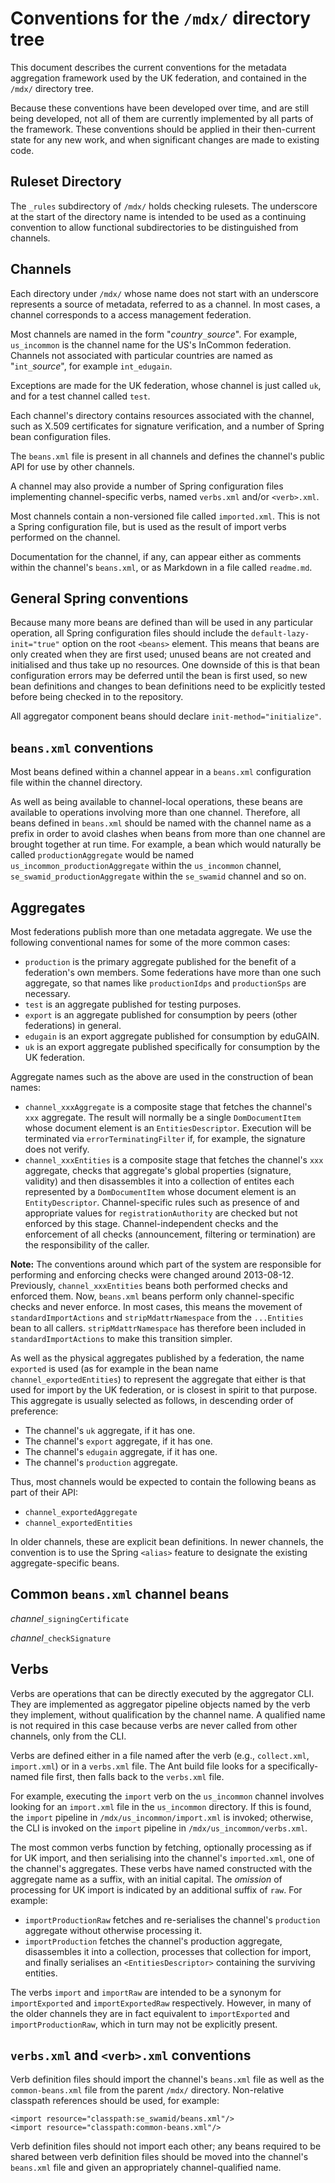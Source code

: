 # Conventions for the `/mdx/` directory tree

This document describes the current conventions for the metadata aggregation framework used by the UK federation, and contained in the `/mdx/` directory tree.

Because these conventions have been developed over time, and are still being developed, not all of them are currently implemented by all parts of the framework.  These conventions should be applied in their then-current state for any new work, and when significant changes are made to existing code.

## Ruleset Directory

The `_rules` subdirectory of `/mdx/` holds checking rulesets.  The underscore at the start of the directory name is intended to be used as a continuing convention to allow functional subdirectories to be distinguished from channels.

## Channels

Each directory under `/mdx/` whose name does not start with an underscore
represents a source of metadata, referred to as a
channel. In most cases, a channel corresponds to a access management federation.

Most channels are named in the form "*country*`_`*source*".  For example,
`us_incommon` is the channel name for the US's InCommon federation.
Channels not associated with particular countries are named as "`int_`*source*",
for example `int_edugain`.

Exceptions are made for the UK federation, whose channel is just
called `uk`, and for a test channel called `test`.

Each channel's directory contains resources associated with the channel, such
as X.509 certificates for signature verification, and a number of Spring bean configuration files.

The `beans.xml` file is present in all channels and defines the channel's public API for
use by other channels.
 
A channel may also provide a number of Spring configuration files implementing
channel-specific verbs, named `verbs.xml` and/or `<verb>.xml`.

Most channels contain a non-versioned file called `imported.xml`.  This is not a Spring
configuration file, but is used as the result of import verbs performed on the channel.

Documentation for the channel, if any, can appear either as comments within the channel's `beans.xml`, or as Markdown in a file called `readme.md`.

## General Spring conventions

Because many more beans are defined than will be used in any particular operation, all Spring configuration files should include the `default-lazy-init="true"` option on the root `<beans>` element.  This means that beans are only created when they are first used; unused beans are not created and initialised and thus take up no resources.  One downside of this is that bean configuration errors may be deferred until the bean is first used, so new bean definitions and changes to bean definitions need to be explicitly tested before being checked in to the repository.

All aggregator component beans should declare `init-method="initialize"`.

## `beans.xml` conventions

Most beans defined within a channel appear in a `beans.xml` configuration file
within the channel directory.

As well as being available to channel-local operations, these beans are
available to operations involving more than one channel. Therefore, all beans
defined in `beans.xml` should be named with the channel name as a prefix in
order to avoid clashes when beans from more than one channel are brought
together at run time. For example, a bean which would naturally be called
`productionAggregate` would be named `us_incommon_productionAggregate` within
the `us_incommon` channel, `se_swamid_productionAggregate` within the
`se_swamid` channel and so on.

## Aggregates

Most federations publish more than one metadata aggregate.  We use the following conventional names for some of the more common cases:

* `production` is the primary aggregate published for the benefit of a federation's own members.  Some federations have more than one such aggregate, so that names like `productionIdps` and `productionSps` are necessary.
* `test` is an aggregate published for testing purposes.
* `export` is an aggregate published for consumption by peers (other federations) in general.
* `edugain` is an export aggregate published for consumption by eduGAIN.
* `uk` is an export aggregate published specifically for consumption by the UK federation.

Aggregate names such as the above are used in the construction of bean names:

* `channel_xxxAggregate` is a composite stage that fetches the channel's `xxx` aggregate.  The result will normally be a single `DomDocumentItem` whose document element is an `EntitiesDescriptor`.  Execution will be terminated via `errorTerminatingFilter` if, for example, the signature does not verify.
* `channel_xxxEntities` is a composite stage that fetches the channel's `xxx` aggregate, checks that aggregate's global properties (signature, validity) and then disassembles it into a collection of entites each represented by a `DomDocumentItem` whose document element is an `EntityDescriptor`.  Channel-specific rules such as presence of and appropriate values for `registrationAuthority` are checked but not enforced by this stage.  Channel-independent checks and the enforcement of all checks (announcement, filtering or termination) are the responsibility of the caller.

**Note:** The conventions around which part of the system are responsible for performing and enforcing checks were changed around 2013-08-12.  Previously, `channel_xxxEntities` beans both performed checks and enforced them.  Now, `beans.xml` beans perform only channel-specific checks and never enforce.  In most cases, this means the movement of `standardImportActions` and `stripMdattrNamespace` from the `...Entities` bean to all callers.  `stripMdattrNamespace` has therefore been included in `standardImportActions` to make this transition simpler.

As well as the physical aggregates published by a federation, the name `exported` is used (as for example in the bean name `channel_exportedEntities`) to represent the aggregate that either is that used for import by the UK federation, or is closest in spirit to that purpose.  This aggregate is usually selected as follows, in descending order of preference:

* The channel's `uk` aggregate, if it has one.
* The channel's `export` aggregate, if it has one.
* The channel's `edugain` aggregate, if it has one.
* The channel's `production` aggregate.

Thus, most channels would be expected to contain the following beans as part of their API:

* `channel_exportedAggregate`
* `channel_exportedEntities`

In older channels, these are explicit bean definitions.  In newer channels, the convention is to use the Spring `<alias>` feature to designate the existing aggregate-specific beans.

## Common `beans.xml` channel beans

*channel*`_signingCertificate`

*channel*`_checkSignature`

## Verbs

Verbs are operations that can be directly executed by the aggregator CLI. They
are implemented as aggregator pipeline objects named by the verb they
implement, without qualification by the channel name. A qualified name is not
required in this case because verbs are never called from other channels, only
from the CLI.

Verbs are defined either in a file named after the verb (e.g., `collect.xml`,
`import.xml`) or in a `verbs.xml` file. The Ant build file looks for a
specifically-named file first, then falls back to the `verbs.xml` file.

For example, executing the `import` verb on the `us_incommon` channel involves
looking for an `import.xml` file in the `us_incommon` directory. If this is
found, the `import` pipeline in `/mdx/us_incommon/import.xml` is invoked;
otherwise, the CLI is invoked on the `import` pipeline in
`/mdx/us_incommon/verbs.xml`.

The most common verbs function by fetching, optionally processing as if for UK import, and then serialising into the channel's `imported.xml`, one of the channel's aggregates.  These verbs have named constructed with the aggregate name as a suffix, with an initial capital.  The *omission* of processing for UK import is indicated by an additional suffix of `raw`.  For example:

* `importProductionRaw` fetches and re-serialises the channel's `production` aggregate without otherwise processing it.
* `importProduction` fetches the channel's production aggregate, disassembles it into a collection, processes that collection for import, and finally serialises an `<EntitiesDescriptor>` containing the surviving entities.

The verbs `import` and `importRaw` are intended to be a synonym for `importExported` and `importExportedRaw` respectively.  However, in many of the older channels they are in fact equivalent to `importExported` and `importProductionRaw`, which in turn may not be explicitly present.

## `verbs.xml` and `<verb>.xml` conventions

Verb definition files should import the channel's `beans.xml` file as well as
the `common-beans.xml` file from the parent `/mdx/` directory.  Non-relative classpath references should be used, for example:

    <import resource="classpath:se_swamid/beans.xml"/>
    <import resource="classpath:common-beans.xml"/>

Verb definition files should not import each other; any beans required to be
shared between verb definition files should be moved into the channel's
`beans.xml` file and given an appropriately channel-qualified name.
